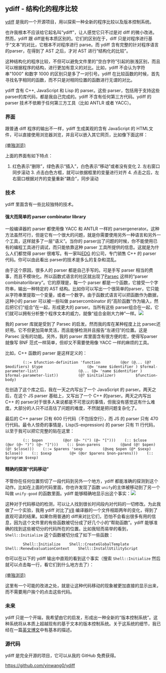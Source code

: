 

## ydiff - 结构化的程序比较

[ydiff](https://github.com/yinwang0/ydiff) 是我的一个开源项目，用以探索一种全新的程序比较以及版本控制系统。

也许我根本不应该给它起名叫“ydiff”，让人感觉它只不过是对 diff 的微小改进。然而，ydiff 跟 diff是有本质区别的。它们的区别在于，diff 只是对程序进行基于“文本”的对比，它根本不对程序进行 parse。而 ydiff 含有完整的针对程序语言的parser，在得到了 AST 之后，才对 AST 进行“结构化的比较”。

这种结构化的程序比较，不但可以避免文件里的“空白字符”引起的肤浅区别，而且可以根据程序的结构，进行更加有意义的对比。比如，ydiff 不会认为字符串"1000" 和数字 1000 的区别只是多了一对引号。ydiff 在比较函数的时候，首先寻找名字相同的函数，而不只是对相同位置的函数进行无谓的对比。

ydiff 含有 C++, JavaScript 和 Lisp 的 parser。这些 parser，包括用于支持这些 parser的库代码，都是我自己完成的。ydiff 不含有任何第三方代码。ydiff 的 parser 技术不依赖于任何第三方工具（比如 ANTLR 或者 YACC）。

### 界面

跟普通 diff 程序的输出不一样，ydiff 生成美观的含有 JavaScript 的 HTML文件，可以直接使用浏览器浏览，并且可以嵌入其它网页，比如像下面这样：

  [(单独浏览)](http://www.yinwang.org/resources/mk1-mk2.html)

上面的界面有如下特点：

  1. 红色表示“删除”，绿色表示“插入”，白色表示“移动”或者没有变化   2. 左右窗口同步滚动   3. 点击白色方框，就可以依据框里的变量进行对齐   4. 点击之后，左右窗口根据对齐的变量重新“耦合”，同步滚动 

### 技术

ydiff 里面含有一些比较独特的技术。

#### 强大而简单的 parser combinator library

一般编译器的 parser 都使用像 YACC 和 ANTLR 一样的 parsergenerator。这种方法虽然可行，但是它有一个很大的问题，就是你需要使用另外一种语言和另外一个工具，这样就多了一层“语义”。当你的 parser出了问题的时候，你不能使用已有的编程工具进行调试，而只能依靠这种 parser 工具所提供的信息。这就是为什么人们都觉得 parser 很难写。有一家叫[EDG](http://www.edg.com) 的公司，专门销售 C++ 的 parser 代码。你可以由此看出 parser的技术是多么的复杂和混乱。

由于这个原因，很多人的 parser 都是自己手写的。可是手写 parser 相当的费事，而且不模块化。所以函数式语言的社区就出现了[Parsec](http://www.haskell.org/haskellwiki/Parsec) 这样的“parser combinatorlibrary”。它的原理是，每一个 parser 都是一个函数，它接受一个字符串，输出一种特定的 AST 结构。比如你可以写出一个很简单的parser，它只能从字符串里提取一个变量，或者一个数字。由于函数式语言可以把函数作为数据，这种小的 parser 可以被一些叫做 parsercombinator 的“高阶函数”作为输入，然后把它们“组合”在一起，形成更大的 parser。当所有这些 parser组合在一起，它们就可以拥有分析整个程序文本的威力，就像“组合金刚大力神”一样。![](http://www.yinwang.org/images/devastator_tf2.jpg)

我的 parser 库就是受到了 Parsec 的启发。然而我的库在某种程度上比 parsec还好用。它不但更加简单灵活，而且能够检测并且报告“左递归”的位置。这是 Parsec 没有的功能。另外，我的 parser 库里面含有很方便的宏，使得写parser 就像写 BNF 范式一样简单，但却又不需要使用像 YACC 一样的麻烦的工具。

比如，C++ 函数的 parser 是这样定义的：

            (::= $function-definition 'function         (@or (@... (@? $modifiers) $type                    (@= 'name $identifier ) $formal-parameter-list)                  (@... (@= 'name $identifier ) $formal-parameter-list))         (@? $initializer)         $function-body)    

在创造了这个库之后，我在一天之内写出了一个 JavaScript 的 parser。两天之后，在这个 JS parser 基础上，又写出了一个 C++ 的parser。两天之内写出 C++ 的 parser对于很多人来说都是不可思议的事情，但我没有感觉这有什么难度。大部分的人只不过高估了问题的难度，不然就是把问题复杂化了。

最后的 C++ parser 只有 600 行代码（不包括空行），而 JS 的 parser 只有 470 行代码。最令人惊奇的事情是，Lisp(S-expression) 的 parser 只有 11 行代码，以至于我可以把它完整的贴在这里：

            (:: $open         (@or (@~ "(") (@~ "[")))    (:: $close         (@or (@~ ")") (@~ "]")))    (:: $non-parens         (@and (@! $open) (@! $close)))    (::= $parens 'sexp         (@seq $open (@* $sexp) $close))    (:: $sexp        (@+ (@or $parens $non-parens)))    (:: $program $sexp)    

#### 精确的探测“代码移动”

不管你在任何位置剪切了一段代码到另外一个地方，ydiff 都能准确的探测到这个动作。比如在上面的代码里面，你也许发现了函数 `unify`的主体被移动到了另一个叫做 `unify-good` 的函数里面。ydiff 能够精确地显示出这个事实：![](http://www.yinwang.org/images/unify-ydiff.png)

这种对于代码移动的检测，可以让人找到很长时间段内对代码的一切修改。为此我做了一个实验，我用 ydiff 对比了[V8](https://developers.google.com/v8) 编译器的一个文件相距两年的变化，得到了直观可读的结果。如果你用普通的 diff来对比它们，恐怕不会看出很多有用的信息，因为这个文件里的有些函数被切分成了好几个小的“帮助函数”。ydiff 能够准确的找到这些被切分的代码所在的位置。比如我轻而易举的看到，`Shell::Initialize` 这个函数被切分成了如下一些函数：

            Shell::Initialize    Shell::CreateGlobalTemplate    Shell::RenewEvaluationContext    Shell::InstallUtilityScript    

你可以在以下的 ydiff 输出中直观的看到这个事实（搜索 `Shell::Initialize` 然后就可以点击每一行，看它们到什么地方去了）：

  [(单独浏览)](http://www.yinwang.org/resources/d8-3404-d8-8424.html)

这里有一个可能的改进之处，就是让这种代码移动的现象被更加直接的显示出来，而不需要用户挨个的点击这些代码。

### 未来

ydiff 只是一个开端，我希望由它的启发，形成出一种全新的“版本控制系统”。这种系统将从本质上超越现有的基于文本的版本控制系统。关于这系统的细节，我已经在一篇[英文博文](http://yinwang0.wordpress.com/2012/02/12/structural-version-control/)中有基本的描述。

### 源代码

ydiff 是完全开源的项目，它可以从我的 GitHub 免费获得。

<https://github.com/yinwang0/ydiff>

